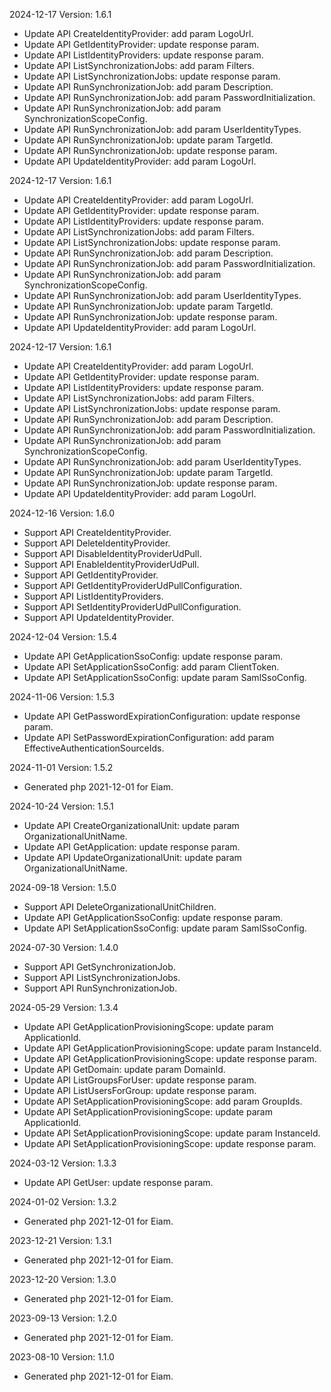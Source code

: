 2024-12-17 Version: 1.6.1
- Update API CreateIdentityProvider: add param LogoUrl.
- Update API GetIdentityProvider: update response param.
- Update API ListIdentityProviders: update response param.
- Update API ListSynchronizationJobs: add param Filters.
- Update API ListSynchronizationJobs: update response param.
- Update API RunSynchronizationJob: add param Description.
- Update API RunSynchronizationJob: add param PasswordInitialization.
- Update API RunSynchronizationJob: add param SynchronizationScopeConfig.
- Update API RunSynchronizationJob: add param UserIdentityTypes.
- Update API RunSynchronizationJob: update param TargetId.
- Update API RunSynchronizationJob: update response param.
- Update API UpdateIdentityProvider: add param LogoUrl.


2024-12-17 Version: 1.6.1
- Update API CreateIdentityProvider: add param LogoUrl.
- Update API GetIdentityProvider: update response param.
- Update API ListIdentityProviders: update response param.
- Update API ListSynchronizationJobs: add param Filters.
- Update API ListSynchronizationJobs: update response param.
- Update API RunSynchronizationJob: add param Description.
- Update API RunSynchronizationJob: add param PasswordInitialization.
- Update API RunSynchronizationJob: add param SynchronizationScopeConfig.
- Update API RunSynchronizationJob: add param UserIdentityTypes.
- Update API RunSynchronizationJob: update param TargetId.
- Update API RunSynchronizationJob: update response param.
- Update API UpdateIdentityProvider: add param LogoUrl.


2024-12-17 Version: 1.6.1
- Update API CreateIdentityProvider: add param LogoUrl.
- Update API GetIdentityProvider: update response param.
- Update API ListIdentityProviders: update response param.
- Update API ListSynchronizationJobs: add param Filters.
- Update API ListSynchronizationJobs: update response param.
- Update API RunSynchronizationJob: add param Description.
- Update API RunSynchronizationJob: add param PasswordInitialization.
- Update API RunSynchronizationJob: add param SynchronizationScopeConfig.
- Update API RunSynchronizationJob: add param UserIdentityTypes.
- Update API RunSynchronizationJob: update param TargetId.
- Update API RunSynchronizationJob: update response param.
- Update API UpdateIdentityProvider: add param LogoUrl.


2024-12-16 Version: 1.6.0
- Support API CreateIdentityProvider.
- Support API DeleteIdentityProvider.
- Support API DisableIdentityProviderUdPull.
- Support API EnableIdentityProviderUdPull.
- Support API GetIdentityProvider.
- Support API GetIdentityProviderUdPullConfiguration.
- Support API ListIdentityProviders.
- Support API SetIdentityProviderUdPullConfiguration.
- Support API UpdateIdentityProvider.


2024-12-04 Version: 1.5.4
- Update API GetApplicationSsoConfig: update response param.
- Update API SetApplicationSsoConfig: add param ClientToken.
- Update API SetApplicationSsoConfig: update param SamlSsoConfig.


2024-11-06 Version: 1.5.3
- Update API GetPasswordExpirationConfiguration: update response param.
- Update API SetPasswordExpirationConfiguration: add param EffectiveAuthenticationSourceIds.


2024-11-01 Version: 1.5.2
- Generated php 2021-12-01 for Eiam.

2024-10-24 Version: 1.5.1
- Update API CreateOrganizationalUnit: update param OrganizationalUnitName.
- Update API GetApplication: update response param.
- Update API UpdateOrganizationalUnit: update param OrganizationalUnitName.


2024-09-18 Version: 1.5.0
- Support API DeleteOrganizationalUnitChildren.
- Update API GetApplicationSsoConfig: update response param.
- Update API SetApplicationSsoConfig: update param SamlSsoConfig.


2024-07-30 Version: 1.4.0
- Support API GetSynchronizationJob.
- Support API ListSynchronizationJobs.
- Support API RunSynchronizationJob.


2024-05-29 Version: 1.3.4
- Update API GetApplicationProvisioningScope: update param ApplicationId.
- Update API GetApplicationProvisioningScope: update param InstanceId.
- Update API GetApplicationProvisioningScope: update response param.
- Update API GetDomain: update param DomainId.
- Update API ListGroupsForUser: update response param.
- Update API ListUsersForGroup: update response param.
- Update API SetApplicationProvisioningScope: add param GroupIds.
- Update API SetApplicationProvisioningScope: update param ApplicationId.
- Update API SetApplicationProvisioningScope: update param InstanceId.
- Update API SetApplicationProvisioningScope: update response param.


2024-03-12 Version: 1.3.3
- Update API GetUser: update response param.


2024-01-02 Version: 1.3.2
- Generated php 2021-12-01 for Eiam.

2023-12-21 Version: 1.3.1
- Generated php 2021-12-01 for Eiam.

2023-12-20 Version: 1.3.0
- Generated php 2021-12-01 for Eiam.

2023-09-13 Version: 1.2.0
- Generated php 2021-12-01 for Eiam.

2023-08-10 Version: 1.1.0
- Generated php 2021-12-01 for Eiam.

